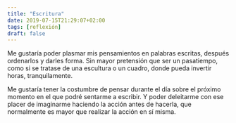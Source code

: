 ```yaml
---
title: "Escritura"
date: 2019-07-15T21:29:07+02:00
tags: [reflexión]
draft: false
---
```

Me gustaría poder plasmar mis pensamientos en palabras escritas, después ordenarlos y darles forma. Sin mayor pretensión que ser un pasatiempo, como si se tratase de una escultura o un cuadro, donde pueda invertir horas, tranquilamente.
<!--more-->

Me gustaría tener la costumbre de pensar durante el día sobre el próximo momento en el que podré sentarme a escribir. Y poder deleitarme con ese placer de imaginarme haciendo la acción antes de hacerla, que normalmente es mayor que realizar la acción en sí misma.
